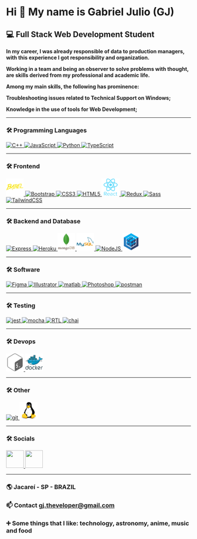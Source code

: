 # Hi 👋 My name is Gabriel Julio (GJ)

## 💻 Full Stack Web Development Student

**In my career, I was already responsible of data to production managers, with this experience I got responsibility and organization.**

**Working in a team and being an observer to solve problems with thought, are skills derived from my professional and academic life.**

**Among my main skills, the following has prominence:**

**Troubleshooting issues related to Technical Support on Windows;**

**Knowledge in the use of tools for Web Development;**

---

### 🛠 Programming Languages

<a
    href="https://docs.microsoft.com/en-us/cpp/?view=msvc-170"
    target="_blank"
    rel="noreferrer">
        <img
            src="https://raw.githubusercontent.com/danielcranney/readme-generator/main/public/icons/skills/cplusplus-colored.svg"
            width="48"
            height="48"
            alt="C++"
        />
</a>
<a
    href="https://developer.mozilla.org/en-US/docs/Web/JavaScript"
    target="_blank"
    rel="noreferrer">
        <img
            src="https://raw.githubusercontent.com/danielcranney/readme-generator/main/public/icons/skills/javascript-colored.svg"
            width="48"
            height="48"
            alt="JavaScript"
        />
</a>
<a
    href="https://www.python.org/"
    target="_blank"
    rel="noreferrer">
        <img
            src="https://raw.githubusercontent.com/danielcranney/readme-generator/main/public/icons/skills/python-colored.svg"
            width="48"
            height="48"
            alt="Python"
        />
</a>
<a
    href="https://www.typescriptlang.org/"
    target="_blank"
    rel="noreferrer">
        <img
            src="https://raw.githubusercontent.com/danielcranney/readme-generator/main/public/icons/skills/typescript-colored.svg"
            width="48"
            height="48"
            alt="TypeScript"
        />
</a>

---

### 🛠 Frontend

<a
    href="https://babeljs.io/"
    target="_blank"
    rel="noreferrer">
        <img
            src="./images/babel.svg"
            width="48"
            height="48"
            alt="Babel"
        />
</a>
<a
    href="https://getbootstrap.com/"
    target="_blank"
    rel="noreferrer">
        <img
            src="https://raw.githubusercontent.com/danielcranney/readme-generator/main/public/icons/skills/bootstrap-colored.svg"
            width="48"
            height="48"
            alt="Bootstrap"
        />
</a>
<a
    href="https://www.w3.org/TR/CSS/#css"
    target="_blank"
    rel="noreferrer">
        <img
            src="https://raw.githubusercontent.com/danielcranney/readme-generator/main/public/icons/skills/css3-colored.svg"
            width="48"
            height="48"
            alt="CSS3"
        />
</a>
<a
    href="https://developer.mozilla.org/en-US/docs/Glossary/HTML5"
    target="_blank"
    rel="noreferrer">
        <img
            src="https://raw.githubusercontent.com/danielcranney/readme-generator/main/public/icons/skills/html5-colored.svg"
            width="48"
            height="48"
            alt="HTML5"
        />
</a>
<a
    href="https://reactjs.org/"
    target="_blank"
    rel="noreferrer">
        <img
            src="https://raw.githubusercontent.com/devicons/devicon/master/icons/react/react-original-wordmark.svg"
            width="48"
            height="48"
            alt="React"
        />
</a>
<a
    href="https://redux.js.org/"
    target="_blank"
    rel="noreferrer">
        <img
            src="https://raw.githubusercontent.com/danielcranney/readme-generator/main/public/icons/skills/redux-colored.svg"
            width="48"
            height="48"
            alt="Redux"
        />
</a>
<a
    href="https://sass-lang.com/"
    target="_blank"
    rel="noreferrer">
        <img
            src="https://raw.githubusercontent.com/danielcranney/readme-generator/main/public/icons/skills/sass-colored.svg"
            width="48"
            height="48"
            alt="Sass"
        />
</a>
<a
    href="https://tailwindcss.com/"
    target="_blank"
    rel="noreferrer">
        <img
            src="https://raw.githubusercontent.com/danielcranney/readme-generator/main/public/icons/skills/tailwindcss-colored.svg"
            width="48"
            height="48"
            alt="TailwindCSS"
        />
</a>

---

### 🛠 Backend and Database
  
<a
    href="https://expressjs.com/"
    target="_blank"
    rel="noreferrer">
        <img
            src="https://icongr.am/devicon/express-original.svg?size=128&color=79a08e"
            width="48"
            height="48"
            alt="Express"
        />
</a>
<a
    href="https://www.heroku.com/"
    target="_blank"
    rel="noreferrer">
        <img
            src="https://raw.githubusercontent.com/danielcranney/readme-generator/main/public/icons/skills/heroku-colored.svg"
            width="48"
            height="48"
            alt="Heroku"
        />
</a>
<a
    href="https://www.mongodb.com/"
    target="_blank"
    rel="noreferrer">
        <img
            src="https://raw.githubusercontent.com/devicons/devicon/master/icons/mongodb/mongodb-original-wordmark.svg"
            width="48"
            height="48"
            alt="MongoDB"
        />
</a>
<a
    href="https://www.mysql.com/"
    target="_blank"
    rel="noreferrer">
        <img
            src="https://raw.githubusercontent.com/devicons/devicon/master/icons/mysql/mysql-original-wordmark.svg"
            width="48"
            height="48"
            alt="MySQL"
        />
</a>
<a
    href="https://nodejs.org/en/"
    target="_blank"
    rel="noreferrer">
        <img
            src="https://raw.githubusercontent.com/danielcranney/readme-generator/main/public/icons/skills/nodejs-colored.svg"
            width="48"
            height="48"
            alt="NodeJS"
        />
</a>
<a
    href="https://sequelize.org/"
    target="_blank"
    rel="noreferrer">
        <img
            title="Sequelize"
            alt="Sequelize"
            height="48"
            width="48"
            src="https://raw.githubusercontent.com/devicons/devicon/master/icons/sequelize/sequelize-original.svg"
        />
</a>

---

### 🛠 Software
  
<a
    href="https://www.figma.com/"
    target="_blank"
    rel="noreferrer">
        <img
            src="https://raw.githubusercontent.com/danielcranney/readme-generator/main/public/icons/skills/figma-colored.svg"
            width="48"
            height="48"
            alt="Figma"
        />
</a>
<a
    href="https://www.adobe.com/uk/products/illustrator.html"
    target="_blank"
    rel="noreferrer">
        <img
            src="https://raw.githubusercontent.com/danielcranney/readme-generator/main/public/icons/skills/illustrator-colored.svg"
            width="48"
            height="48"
            alt="Illustrator"
        />
</a>
<a
    href="https://www.mathworks.com/"
    target="_blank"
    rel="noreferrer">
        <img
            src="https://upload.wikimedia.org/wikipedia/commons/2/21/Matlab_Logo.png"
            alt="matlab"
            width="48"
            height="48"
        />
</a>
<a
    href="https://www.adobe.com/uk/products/photoshop.html"
    target="_blank"
    rel="noreferrer">
        <img
            src="https://raw.githubusercontent.com/danielcranney/readme-generator/main/public/icons/skills/photoshop-colored.svg"
            width="48"
            height="48"
            alt="Photoshop"
        />
</a>
<a
    href="https://postman.com"
    target="_blank"
    rel="noreferrer">
        <img
            src="https://www.vectorlogo.zone/logos/getpostman/getpostman-icon.svg"
            alt="postman"
            width="48"
            height="48"
        />
</a>

---

### 🛠 Testing

<a
    href="https://jestjs.io"
    target="_blank"
    rel="noreferrer">
        <img
            src="https://www.vectorlogo.zone/logos/jestjsio/jestjsio-icon.svg"
            alt="jest"
            width="48"
            height="48"
        />
</a>
<a
    href="https://mochajs.org"
    target="_blank"
    rel="noreferrer">
        <img
            src="https://www.vectorlogo.zone/logos/mochajs/mochajs-icon.svg"
            alt="mocha"
            width="48"
            height="48"
        />
</a>
<a
    href="https://testing-library.com/"
    target="_blank"
    rel="noreferrer">
        <img
            src="https://testing-library.com/img/octopus-128x128.png"
            alt="RTL"
            width="48"
            height="48"
        />
</a>
<a
    href="https://www.chaijs.com"
    target="_blank"
    rel="noreferrer">
        <img
            src="https://www.chaijs.com/img/chai-logo-small.png"
            alt="chai"
            width="48"
            height="48"
        />
</a>

---

### 🛠 Devops

<a
    href="https://www.gnu.org/software/bash/"
    target="_blank"
    rel="noreferrer">
        <img
            src="./images/bash.svg"
            alt="bash"
            width="48"
            height="48"
        />
</a>
<a
    href="https://www.docker.com/"
    target="_blank"
    rel="noreferrer">
        <img
            src="https://raw.githubusercontent.com/devicons/devicon/master/icons/docker/docker-original-wordmark.svg"
            alt="docker"
            width="48"
            height="48"
        />
</a>

---

### 🛠 Other
  
<a
    href="https://git-scm.com/"
    target="_blank"
    rel="noreferrer">
        <img
            src="https://www.vectorlogo.zone/logos/git-scm/git-scm-icon.svg"
            alt="git"
            width="48"
            height="48"
        />
</a>
<a
    href="https://www.linux.org/"
    target="_blank"
    rel="noreferrer">
        <img
            src="https://raw.githubusercontent.com/devicons/devicon/master/icons/linux/linux-original.svg"
            alt="linux"
            width="48"
            height="48"
        />
</a>

---

### 🛠 Socials

<a
    href="https://www.linkedin.com/in/gabrieljuliodefaria"
    target="_blank"
    rel="noreferrer">
        <img
            src="https://raw.githubusercontent.com/danielcranney/readme-generator/main/public/icons/socials/linkedin.svg"
            width="48"
            height="48"
        />
</a>
<a
    href="https://pt.stackoverflow.com/users/289106/gj-01126799"
    target="_blank"
    rel="noreferrer">
        <img
            src="https://raw.githubusercontent.com/danielcranney/readme-generator/main/public/icons/socials/stackoverflow.svg"
            width="48"
            height="48"
        />
</a>

---

### 🌎 Jacareí - SP - BRAZIL

### 📫 Contact [gj.theveloper@gmail.com](mailto:ggj.theveloper@gmail.com)

### ➕ Some things that I like: technology, astronomy, anime, music and food
